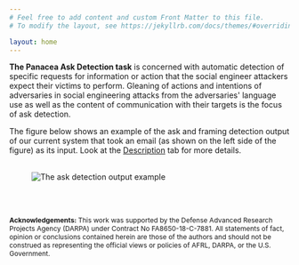 ```yaml
---
# Feel free to add content and custom Front Matter to this file.
# To modify the layout, see https://jekyllrb.com/docs/themes/#overriding-theme-defaults

layout: home
---
```

<b>The Panacea Ask Detection task</b> is concerned with automatic detection of specific requests for information or action that the social engineer attackers expect their victims to perform. Gleaning of actions and intentions of adversaries in social engineering attacks from the adversaries' language use as well as the content of communication with their targets is the focus of ask detection.

The figure below shows an example of the ask and framing detection output of our current system that took an email (as shown on the left side of the figure) as its input. Look at the <a href="https://social-threats.github.io/panacea-ask-detection/description/">Description</a> tab for more details.
<br><br>

<figure>
  <img src="../images/ask_framing_detection_example.jpeg" alt="The ask detection output example">
</figure>

<br><br>

<p style="font-size:12px"><b>Acknowledgements: </b>This work was supported by the Defense Advanced Research Projects Agency (DARPA) under Contract No FA8650-18-C-7881. All statements of fact, opinion or conclusions contained herein are those of the authors and should not be construed as representing the official views or policies of AFRL, DARPA, or the U.S. Government.</p>
